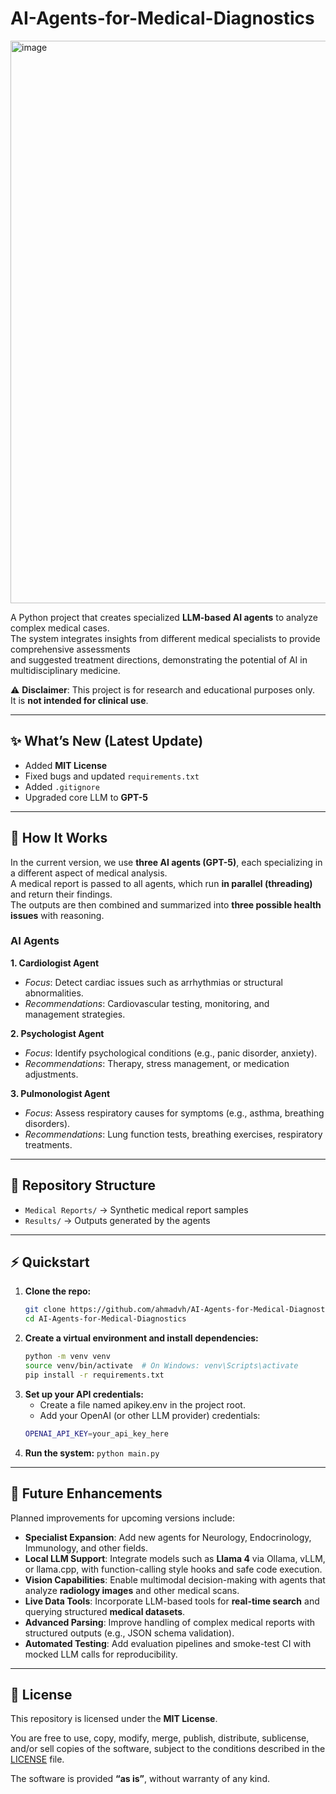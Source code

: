 # AI-Agents-for-Medical-Diagnostics

<img width="900" alt="image" src="https://github.com/user-attachments/assets/b7c87bf6-dfff-42fe-b8d1-9be9e6c7ce86">

A Python project that creates specialized **LLM-based AI agents** to analyze complex medical cases.  
The system integrates insights from different medical specialists to provide comprehensive assessments  
and suggested treatment directions, demonstrating the potential of AI in multidisciplinary medicine.

⚠️ **Disclaimer**: This project is for research and educational purposes only.  
It is **not intended for clinical use**.

---

## ✨ What’s New (Latest Update)

- Added **MIT License**  
- Fixed bugs and updated `requirements.txt`  
- Added `.gitignore`  
- Upgraded core LLM to **GPT-5**  

---

## 🚀 How It Works

In the current version, we use **three AI agents (GPT-5)**, each specializing in a different aspect of medical analysis.  
A medical report is passed to all agents, which run **in parallel (threading)** and return their findings.  
The outputs are then combined and summarized into **three possible health issues** with reasoning.

### AI Agents

**1. Cardiologist Agent**  
- *Focus*: Detect cardiac issues such as arrhythmias or structural abnormalities.  
- *Recommendations*: Cardiovascular testing, monitoring, and management strategies.  

**2. Psychologist Agent**  
- *Focus*: Identify psychological conditions (e.g., panic disorder, anxiety).  
- *Recommendations*: Therapy, stress management, or medication adjustments.  

**3. Pulmonologist Agent**  
- *Focus*: Assess respiratory causes for symptoms (e.g., asthma, breathing disorders).  
- *Recommendations*: Lung function tests, breathing exercises, respiratory treatments.  

---

## 📂 Repository Structure

- `Medical Reports/` → Synthetic medical report samples  
- `Results/` → Outputs generated by the agents  

---

## ⚡ Quickstart

1. **Clone the repo:**
   ```bash
   git clone https://github.com/ahmadvh/AI-Agents-for-Medical-Diagnostics.git
   cd AI-Agents-for-Medical-Diagnostics
   ```
2. **Create a virtual environment and install dependencies:**
    ```bash
    python -m venv venv
    source venv/bin/activate  # On Windows: venv\Scripts\activate
    pip install -r requirements.txt
    ```
3. **Set up your API credentials:**
    - Create a file named apikey.env in the project root.
    - Add your OpenAI (or other LLM provider) credentials:
    ```bash
    OPENAI_API_KEY=your_api_key_here
    ```
4. **Run the system:** `python main.py`
---

## 🔮 Future Enhancements

Planned improvements for upcoming versions include:

- **Specialist Expansion**: Add new agents for Neurology, Endocrinology, Immunology, and other fields.  
- **Local LLM Support**: Integrate models such as **Llama 4** via Ollama, vLLM, or llama.cpp, with function-calling style hooks and safe code execution.  
- **Vision Capabilities**: Enable multimodal decision-making with agents that analyze **radiology images** and other medical scans.  
- **Live Data Tools**: Incorporate LLM-based tools for **real-time search** and querying structured **medical datasets**.  
- **Advanced Parsing**: Improve handling of complex medical reports with structured outputs (e.g., JSON schema validation).  
- **Automated Testing**: Add evaluation pipelines and smoke-test CI with mocked LLM calls for reproducibility.  
---

## 📜 License

This repository is licensed under the **MIT License**.  

You are free to use, copy, modify, merge, publish, distribute, sublicense, and/or sell copies of the software, subject to the conditions described in the [LICENSE](LICENSE) file.  

The software is provided **“as is”**, without warranty of any kind.
